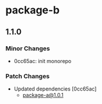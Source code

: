 # package-b

## 1.1.0

### Minor Changes

- 0cc65ac: init monorepo

### Patch Changes

- Updated dependencies [0cc65ac]
  - package-a@1.0.1
